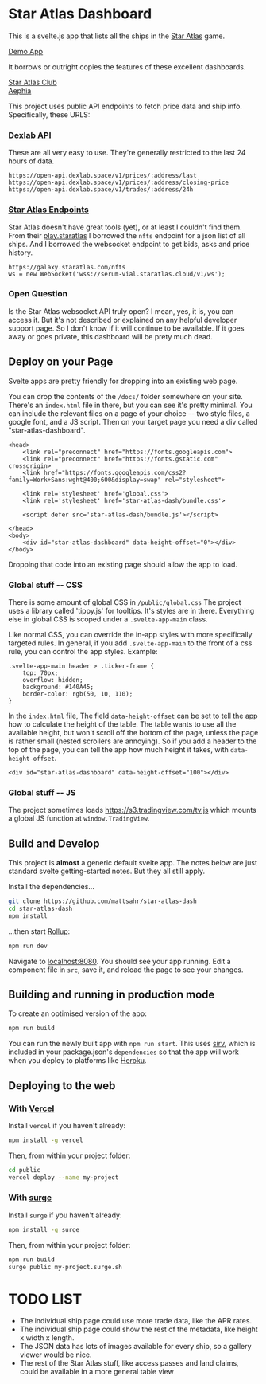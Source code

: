 # Star Atlas Dashboard

This is a svelte.js app that lists all the ships in the [Star Atlas](https://staratlas.com) game.

[Demo App](https://mattsahr.github.io/star-atlas-dash/)

It borrows or outright copies the features of these excellent dashboards.

[Star Atlas Club](https://explorer.staratlas.club/ships/staking)  
[Aephia](https://aephia.com/star-atlas-ships/)

This project uses public API endpoints to fetch price data and ship info.  Specifically, these URLS:

### [Dexlab API](https://docs.dexlab.space/api-documentation/rest-api)
These are all very easy to use.  They're generally restricted to the last 24 hours of data.

```
https://open-api.dexlab.space/v1/prices/:address/last
https://open-api.dexlab.space/v1/prices/:address/closing-price
https://open-api.dexlab.space/v1/trades/:address/24h
```

### [Star Atlas Endpoints](https://github.com/staratlasmeta)

Star Atlas doesn't have great tools (yet), or at least I couldn't find them.  From their [play.staratlas](https://plya.staratlas.com) I borrowed the `nfts` endpoint for a json list of all ships.  And I borrowed the websocket endpoint to get bids, asks and price history.

```
https://galaxy.staratlas.com/nfts
ws = new WebSocket('wss://serum-vial.staratlas.cloud/v1/ws');
```

### Open Question

Is the Star Atlas websocket API truly open?  I mean, yes, it is, you can access it.  But it's not described or explained on any helpful developer support page.  So I don't know if it will continue to be available.  If it goes away or goes private, this dashboard will be prety much dead.

## Deploy on your Page

Svelte apps are pretty friendly for dropping into an existing web page.  

You can drop the contents of the `/docs/` folder somewhere on your site.  There's an `index.html` file in there, but you can see it's pretty minimal.  You can include the relevant files on a page of your choice -- two style files, a google font, and a JS script.  Then on your target page you need a div called "star-atlas-dashboard".

```
<head>
    <link rel="preconnect" href="https://fonts.googleapis.com">
    <link rel="preconnect" href="https://fonts.gstatic.com" crossorigin>
    <link href="https://fonts.googleapis.com/css2?family=Work+Sans:wght@400;600&display=swap" rel="stylesheet">

    <link rel='stylesheet' href='global.css'>
    <link rel='stylesheet' href='star-atlas-dash/bundle.css'>

    <script defer src='star-atlas-dash/bundle.js'></script>

</head>
<body>
    <div id="star-atlas-dashboard" data-height-offset="0"></div>
</body>
```

Dropping that code into an existing page should allow the app to load.

### Global stuff -- CSS

There is some amount of global CSS in `/public/global.css`  The project uses a library called 'tippy.js' for tooltips.  It's styles are in there.  Everything else in global CSS is scoped under a `.svelte-app-main` class.

Like normal CSS, you can override the in-app styles with more specifically targeted rules.  In general, if you add `.svelte-app-main` to the front of a css rule, you can control the app styles.  Example:

```
.svelte-app-main header > .ticker-frame {
    top: 70px;
    overflow: hidden;
    background: #140A45;
    border-color: rgb(50, 10, 110);
}
```

In the `index.html` file, The field `data-height-offset` can be set to tell the app how to calculate the height of the table.  The table wants to use all the available height, but won't scroll off the bottom of the page, unless the page is rather small (nested scrollers are annoying).  So if you add a header to the top of the page, you can tell the app how much height it takes, with `data-height-offset`.

```
<div id="star-atlas-dashboard" data-height-offset="100"></div>
```

### Global stuff -- JS

The project sometimes loads https://s3.tradingview.com/tv.js which mounts a global JS function at `window.TradingView`.

## Build and Develop

This project is **almost** a generic default svelte app.  The notes below are just standard svelte getting-started notes.  But they all still apply.

Install the dependencies...

```bash
git clone https://github.com/mattsahr/star-atlas-dash
cd star-atlas-dash
npm install
```

...then start [Rollup](https://rollupjs.org):

```bash
npm run dev
```

Navigate to [localhost:8080](http://localhost:8080). You should see your app running. Edit a component file in `src`, save it, and reload the page to see your changes.


## Building and running in production mode

To create an optimised version of the app:

```bash
npm run build
```

You can run the newly built app with `npm run start`. This uses [sirv](https://github.com/lukeed/sirv), which is included in your package.json's `dependencies` so that the app will work when you deploy to platforms like [Heroku](https://heroku.com).


## Deploying to the web

### With [Vercel](https://vercel.com)

Install `vercel` if you haven't already:

```bash
npm install -g vercel
```

Then, from within your project folder:

```bash
cd public
vercel deploy --name my-project
```

### With [surge](https://surge.sh/)

Install `surge` if you haven't already:

```bash
npm install -g surge
```

Then, from within your project folder:

```bash
npm run build
surge public my-project.surge.sh
```

# TODO LIST

- The individual ship page could use more trade data, like the APR rates.
- The individual ship page could show the rest of the metadata, like height x width x length.
- The JSON data has lots of images available for every ship, so a gallery viewer would be nice.
- The rest of the Star Atlas stuff, like access passes and land claims, could be available in a more general table view